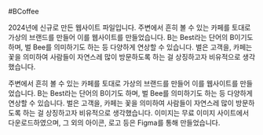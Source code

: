 #BCoffee

2024년에 신규로 만든 웹사이트 파일입니다.
주변에서 흔히 볼 수 있는 카페를 토대로 가상의 브랜드를 만들어 이를 웹사이트를 만들었습니다.
B는 Best라는 단어의 B이기도 하며, 벌 Bee를 의미하기도 하는 등 다양하게 연상할 수 있습니다.
벌은 고객을, 카페는 꽃을 의미하여 사람들이 자연스레 많이 방문하도록 하는 걸 상징하고자 비유적으로 생각했습니다.

주변에서 흔히 볼 수 있는 카페를 토대로 가상의 브랜드를 만들어 이를 웹사이트를 만들었습니다.
B는 Best라는 단어의 B이기도 하며, 벌 Bee를 의미하기도 하는 등 다양하게 연상할 수 있습니다.
벌은 고객을, 카페는 꽃을 의미하여 사람들이 자연스레 많이 방문하도록 하는 걸 상징하고자 비유적으로 생각했습니다.
이미지는 무료 이미지 사이트에서 다운로드하였으며, 그 외의 아이콘, 로고 등은 Figma를 통해 만들었습니다.
